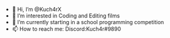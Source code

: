- 👋 Hi, I’m @Kuch4rX
- 👀 I’m interested in Coding and Editing films
- 🌱 I’m currently starting in a school programming competition
- 📫 How to reach me: Discord:Kuch4r#9890


<!---
Kuch4rX/Kuch4rX is a ✨ special ✨ repository because its `README.md` (this file) appears on your GitHub profile.
You can click the Preview link to take a look at your changes.
--->
